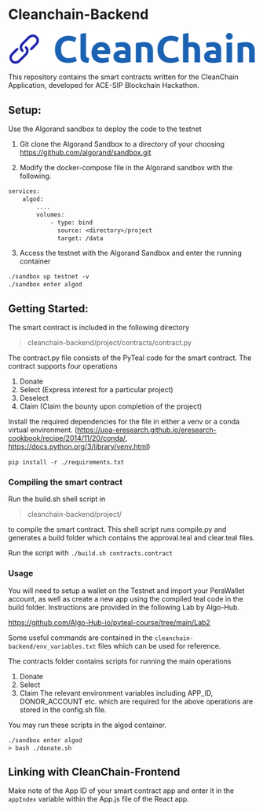 # Cleanchain-Backend 

![CleanChain](images/logo.png)

This repository contains the smart contracts written for the CleanChain Application, developed for ACE-SIP Blockchain Hackathon.


## Setup:
Use the Algorand sandbox to deploy the code to the testnet 

1. Git clone the Algorand Sandbox to a directory of your choosing
https://github.com/algorand/sandbox.git

2. Modify the docker-compose file in the Algorand sandbox with the following.
```
services:
    algod:
        ....
        volumes:
            - type: bind
              source: <directory>/project
              target: /data
```

3. Access the testnet with the Algorand Sandbox and enter the running container
```
./sandbox up testnet -v
./sandbox enter algod
```

## Getting Started:
The smart contract is included in the following directory 
>  cleanchain-backend/project/contracts/contract.py

The contract.py file consists of the PyTeal code for the smart contract.
The contract supports four operations
1. Donate
2. Select (Express interest for a particular project)
3. Deselect 
4. Claim (Claim the bounty upon completion of the project)

Install the required dependencies for the file in either a venv or a conda virtual environment. (https://uoa-eresearch.github.io/eresearch-cookbook/recipe/2014/11/20/conda/, https://docs.python.org/3/library/venv.html)

```pip install -r ./requirements.txt```

### Compiling the smart contract
Run the build.sh shell script in 
> cleanchain-backend/project/

to compile the smart contract. This shell script runs compile.py and generates a build folder which contains the approval.teal and clear.teal files.

Run the script with <code>./build.sh contracts.contract</code>

### Usage

You will need to setup a wallet on the Testnet and import your PeraWallet account, as well as create a new app using the compiled teal code in the build folder. Instructions are provided in the following Lab by Algo-Hub.

https://github.com/Algo-Hub-io/pyteal-course/tree/main/Lab2

Some useful commands are contained in the `cleanchain-backend/env_variables.txt` files which can be used for reference.

The contracts folder contains scripts for running the main operations
1. Donate
2. Select
3. Claim
The relevant environment variables including APP_ID, DONOR_ACCOUNT etc. which are required for the above operations are stored in the config.sh file.

You may run these scripts in the algod container.
``` 
./sandbox enter algod
> bash ./donate.sh
```

## Linking with CleanChain-Frontend

Make note of the App ID of your smart contract app and enter it in the `appIndex` variable within the App.js file of the React app.